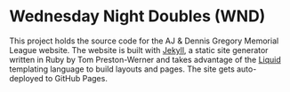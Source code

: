# Wednesday Night Doubles (WND)
This project holds the source code for the AJ &amp; Dennis Gregory Memorial League website. The website is built with [Jekyll](https://jekyllrb.com/), a static site generator written in Ruby by Tom Preston-Werner and takes advantage of the [Liquid](https://shopify.github.io/liquid/) templating language to build layouts and pages. The site gets auto-deployed to GitHub Pages.
